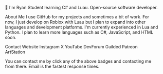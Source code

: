 👋 I'm Ryan
Student learning C# and Luau. Open-source software developer.

About Me
I use GitHub for my projects and sometimes a bit of work. For now, I just develop on Roblox with Luau but I plan to expand into other languages and development platforms. I'm currently experienced in Lua and Python. I plan to learn more languages such as C#, JavaScript, and HTML soon.

Contact
Website Instagram X YouTube DevForum Guilded Patreon ArtStation

You can contact me by click any of the above badges and contacting me from there. Email is the fastest response times.
